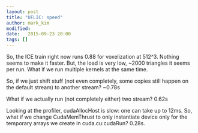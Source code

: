 ```yaml
---
layout: post
title: "UFLIC: speed"
author: mark_kim
modified:
date:   2015-09-23 20:00
tags: []
---
```

So, the ICE train right now runs 0.88 for voxelization at 512^3. Nothing seems to make it faster. But, the load is very low, ~2000 triangles it seems per run. What if we run multiple kernels at the same time.

So, if we just shift stuff (not even completely, some copies still happen on the default stream) to another stream? ~0.78s

What if we actually run (not completely either) two stream? 0.62s

Looking at the profiler, cudaAllocHost is slow: one can take up to 12ms. So, what if we change CudaMemThrust to only instantiate device only for the temporary arrays we create in cuda.cu:cudaRun? 0.28s.



 